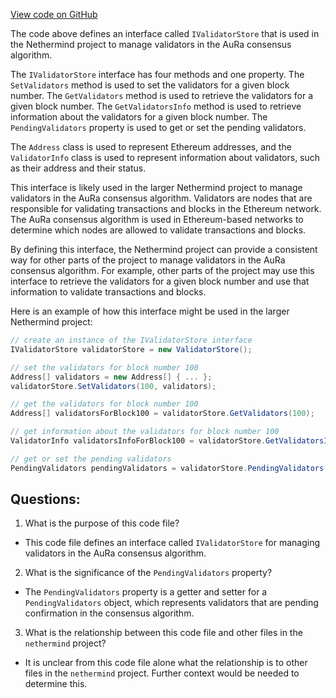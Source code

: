 [View code on GitHub](https://github.com/nethermindeth/nethermind/Nethermind.Consensus.AuRa/Validators/IValidatorStore.cs)

The code above defines an interface called `IValidatorStore` that is used in the Nethermind project to manage validators in the AuRa consensus algorithm. 

The `IValidatorStore` interface has four methods and one property. The `SetValidators` method is used to set the validators for a given block number. The `GetValidators` method is used to retrieve the validators for a given block number. The `GetValidatorsInfo` method is used to retrieve information about the validators for a given block number. The `PendingValidators` property is used to get or set the pending validators.

The `Address` class is used to represent Ethereum addresses, and the `ValidatorInfo` class is used to represent information about validators, such as their address and their status.

This interface is likely used in the larger Nethermind project to manage validators in the AuRa consensus algorithm. Validators are nodes that are responsible for validating transactions and blocks in the Ethereum network. The AuRa consensus algorithm is used in Ethereum-based networks to determine which nodes are allowed to validate transactions and blocks. 

By defining this interface, the Nethermind project can provide a consistent way for other parts of the project to manage validators in the AuRa consensus algorithm. For example, other parts of the project may use this interface to retrieve the validators for a given block number and use that information to validate transactions and blocks.

Here is an example of how this interface might be used in the larger Nethermind project:

```csharp
// create an instance of the IValidatorStore interface
IValidatorStore validatorStore = new ValidatorStore();

// set the validators for block number 100
Address[] validators = new Address[] { ... };
validatorStore.SetValidators(100, validators);

// get the validators for block number 100
Address[] validatorsForBlock100 = validatorStore.GetValidators(100);

// get information about the validators for block number 100
ValidatorInfo validatorsInfoForBlock100 = validatorStore.GetValidatorsInfo(100);

// get or set the pending validators
PendingValidators pendingValidators = validatorStore.PendingValidators;
```
## Questions: 
 1. What is the purpose of this code file?
- This code file defines an interface called `IValidatorStore` for managing validators in the AuRa consensus algorithm.

2. What is the significance of the `PendingValidators` property?
- The `PendingValidators` property is a getter and setter for a `PendingValidators` object, which represents validators that are pending confirmation in the consensus algorithm.

3. What is the relationship between this code file and other files in the `nethermind` project?
- It is unclear from this code file alone what the relationship is to other files in the `nethermind` project. Further context would be needed to determine this.